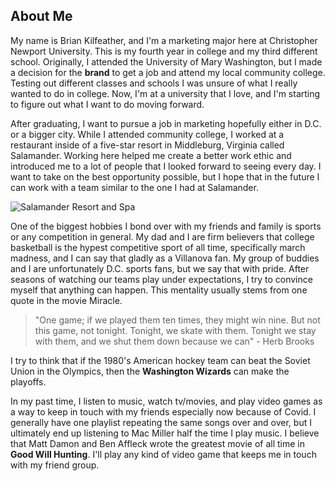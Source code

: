 ## About Me
My name is Brian Kilfeather, and I'm a marketing major here at Christopher Newport University. This is my fourth year in college and my third different school. Originally, I attended the University of Mary Washington, but I made a decision for the **brand** to get a job and attend my local community college. Testing out different classes and schools I was unsure of what I really wanted to do in college. Now, I'm at a university that I love, and I'm starting to figure out what I want to do moving forward. 

After graduating, I want to pursue a job in marketing hopefully either in D.C. or a bigger city. While I attended community college, I worked at a restaurant inside of a five-star resort in Middleburg, Virginia called Salamander. Working here helped me create a better work ethic and introduced me to a lot of people that I looked forward to seeing every day. I want to take on the best opportunity possible, but I hope that in the future I can work with a team similar to the one I had at Salamander.

![Salamander Resort and Spa](https://bkilfeather.github.io/Brian-KilfeatherCNU/images/Salamander.jpg)

One of the biggest hobbies I bond over with my friends and family is sports or any competition in general. My dad and I are firm believers that college basketball is the hypest competitive sport of all time, specifically march madness, and I can say that gladly as a Villanova fan. My group of buddies and I are unfortunately D.C. sports fans, but we say that with pride. After seasons of watching our teams play under expectations, I try to convince myself that anything can happen. This mentality usually stems from one quote in the movie Miracle. 
> "One game; if we played them ten times, they might win nine. But not this game, not tonight. Tonight, we skate with them. Tonight we stay with them, and we shut them down because we can" - Herb Brooks

I try to think that if the 1980's American hockey team can beat the Soviet Union in the Olympics, then the **Washington Wizards** can make the playoffs.

In my past time, I listen to music, watch tv/movies, and play video games as a way to keep in touch with my friends especially now because of Covid. I generally have one playlist repeating the same songs over and over, but I ultimately end up listening to Mac Miller half the time I play music. I believe that Matt Damon and Ben Affleck wrote the greatest movie of all time in __Good Will Hunting__. I'll play any kind of video game that keeps me in touch with my friend group.  
